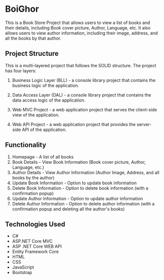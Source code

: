 
# BoiGhor

This is a Book Store Project that allows users to view a list of books and their details, including Book cover picture, Author, Language, etc. It also allows users to view author information, including their image, address, and all the books by that author.




## Project Structure

This is a multi-layered project that follows the SOLID structure. The project has four layers:

1. Business Logic Layer (BLL) - a console library project that contains the business logic of the application.

2. Data Access Layer (DAL) - a console library project that contains the data access logic of the application.

3. Web MVC Project - a web application project that serves the client-side view of the application.

4. Web API Project - a web application project that provides the server-side API of the application.
## Functionality

1. Homepage - A list of all books
2. Book Details - View Book Information (Book cover picture, Author, Language, etc.)
3. Author Details - View Author Information (Author Image, Address, and all books by the author)
4. Update Book Information - Option to update book information
5. Delete Book Information - Option to delete book information (with a confirmation popup)
6. Update Author Information - Option to update author information
7. Delete Author Information - Option to delete author information (with a confirmation popup and deleting all the author's books)

## Technologies Used

- C#
- ASP.NET Core MVC
- ASP .NET Core WEB API
- Entity Framework Core
- HTML
- CSS
- JavaScript
- Bootstrap

